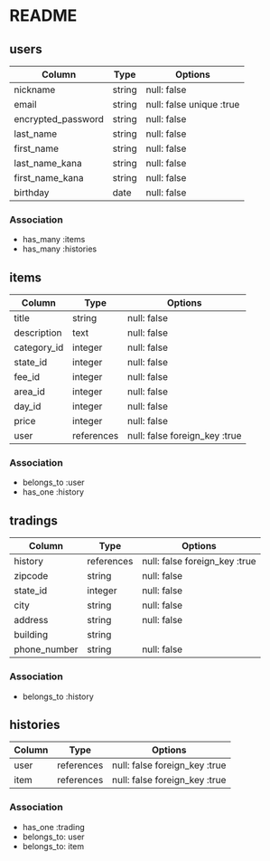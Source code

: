 # README

## users

| Column              | Type   | Options                  |
| ------------------- | ------ | ------------------------ |
| nickname            | string | null: false              |
| email               | string | null: false unique :true |
| encrypted_password  | string | null: false              |
| last_name           | string | null: false              |
| first_name          | string | null: false              |
| last_name_kana      | string | null: false              |
| first_name_kana     | string | null: false              |
| birthday            | date   | null: false              |

### Association

 - has_many :items
 - has_many :histories

## items

| Column      | Type       | Options                       |
| ----------- | ---------- | ----------------------------- |
| title       | string     | null: false                   |
| description | text       | null: false                   |
| category_id | integer    | null: false                   |
| state_id    | integer    | null: false                   |
| fee_id      | integer    | null: false                   |
| area_id     | integer    | null: false                   |
| day_id      | integer    | null: false                   |
| price       | integer    | null: false                   |
| user        | references | null: false foreign_key :true |

### Association

 - belongs_to :user
 - has_one :history

## tradings

| Column       | Type       | Options                       |
| ------------ | ---------- | ----------------------------- |
| history      | references | null: false foreign_key :true |
| zipcode      | string     | null: false                   |
| state_id     | integer    | null: false                   |
| city         | string     | null: false                   |
| address      | string     | null: false                   |
| building     | string     |                               |
| phone_number | string     | null: false                   |

### Association

 - belongs_to :history

 ## histories

| Column | Type       | Options                       |
| ------ | ---------- | ----------------------------- |
| user   | references | null: false foreign_key :true |
| item   | references | null: false foreign_key :true |

### Association

- has_one :trading
- belongs_to: user
- belongs_to: item
